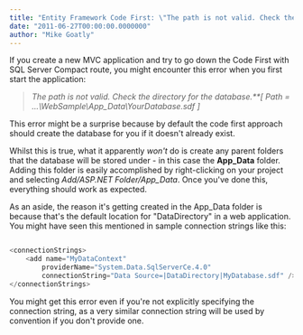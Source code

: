 ```yaml
---
title: "Entity Framework Code First: \"The path is not valid. Check the directory for the database\""
date: "2011-06-27T00:00:00.0000000"
author: "Mike Goatly"
---
```

If you create a new MVC application and try to go down the Code
First with SQL Server Compact route\, you might encounter this error
when you first start the application:

> *The path is not valid\. Check the directory for the
> database\.**\[ Path = …\\WebSample\\App\_Data\\YourDatabase\.sdf
> \]*
> 
> 

This error might be a surprise because by default the code first
approach should create the database for you if it doesn't already
exist\.

Whilst this is true\, what it apparently *won't* do is
create any parent folders that the database will be stored under \-
in this case the **App\_Data** folder\. Adding this
folder is easily accomplished by right\-clicking on your project and
selecting *Add/ASP\.NET Folder/App\_Data*\. Once you've done
this\, everything should work as expected\.

As an aside\, the reason it's getting created in the App\_Data
folder is because that's the default location for "DataDirectory"
in a web application\. You might have seen this mentioned in sample
connection strings like this:

``` csharp

<connectionStrings>
    <add name="MyDataContext" 
        providerName="System.Data.SqlServerCe.4.0" 
        connectionString="Data Source=|DataDirectory|MyDatabase.sdf" />
</connectionStrings>
```
You might get this error even if you're not explicitly
specifying the connection string\, as a very similar connection
string will be used by convention if you don't provide one\.

